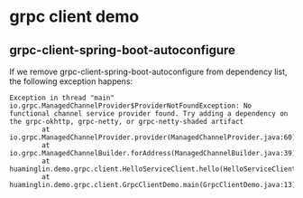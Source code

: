 # grpc client demo

## grpc-client-spring-boot-autoconfigure

If we remove grpc-client-spring-boot-autoconfigure from dependency list, the following exception happens:

```
Exception in thread "main" io.grpc.ManagedChannelProvider$ProviderNotFoundException: No functional channel service provider found. Try adding a dependency on the grpc-okhttp, grpc-netty, or grpc-netty-shaded artifact
        at io.grpc.ManagedChannelProvider.provider(ManagedChannelProvider.java:60)
        at io.grpc.ManagedChannelBuilder.forAddress(ManagedChannelBuilder.java:39)
        at huaminglin.demo.grpc.client.HelloServiceClient.hello(HelloServiceClient.java:14)
        at huaminglin.demo.grpc.client.GrpcClientDemo.main(GrpcClientDemo.java:13)
```
